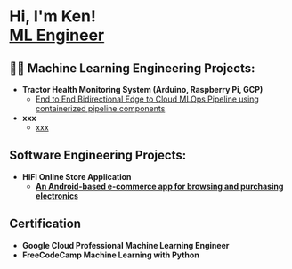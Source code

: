 <h1>Hi, I'm Ken! <br/><a href="https://github.com/Ken-05">ML Engineer</a></h1>

<h2>👨‍💻 Machine Learning Engineering Projects:</h2>

- <b>Tractor Health Monitoring System (Arduino, Raspberry Pi, GCP)</b>
  - [End to End Bidirectional Edge to Cloud MLOps Pipeline using containerized pipeline components](https://github.com/Ken-05/thms)
- <b>xxx</b>
  - [xxx](https://github.com/Ken-05/thms) <b>

<h2>Software Engineering Projects:</h2>

- <b>HiFi Online Store Application</b>
  - [An Android-based e-commerce app for browsing and purchasing electronics](https://github.com/Ken-05/HiFi-Online-Store-App)


<h2>Certification</h2>

- Google Cloud Professional Machine Learning Engineer
- FreeCodeCamp Machine Learning with Python
  




<!--
**Ken-05/Ken-05** is a ✨ _special_ ✨ repository because its `README.md` (this file) appears on your GitHub profile.

Here are some ideas to get you started:

- 🔭 I’m currently working on ...
- 🌱 I’m currently learning ...
- 👯 I’m looking to collaborate on ...
- 🤔 I’m looking for help with ...
- 💬 Ask me about ...
- 📫 How to reach me: ...
- 😄 Pronouns: ...
- ⚡ Fun fact: ...
-->
